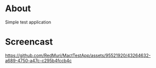# About
Simple test application
# Screencast
https://github.com/RedMuri/MactTestApp/assets/95521920/43264632-a689-4750-a47c-c295b4fccb4c

